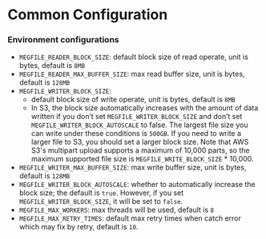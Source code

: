 Common Configuration
====================

### Environment configurations
- `MEGFILE_READER_BLOCK_SIZE`: default block size of read operate, unit is bytes, default is `8MB`
- `MEGFILE_READER_MAX_BUFFER_SIZE`: max read buffer size, unit is bytes, default is `128MB`
- `MEGFILE_WRITER_BLOCK_SIZE`:
    - default block size of write operate, unit is bytes, default is `8MB`
    - In S3, the block size automatically increases with the amount of data written if you don’t set `MEGFILE_WRITER_BLOCK_SIZE` and don’t set `MEGFILE_WRITER_BLOCK_AUTOSCALE` to false. The largest file size you can write under these conditions is `500GB`. If you need to write a larger file to S3, you should set a larger block size. Note that AWS S3's multipart upload supports a maximum of 10,000 parts, so the maximum supported file size is `MEGFILE_WRITE_BLOCK_SIZE` * 10,000.
- `MEGFILE_WRITER_MAX_BUFFER_SIZE`: max write buffer size, unit is bytes, default is `128MB`
- `MEGFILE_WRITER_BLOCK_AUTOSCALE`: whether to automatically increase the block size; the default is `true`. However, if you set `MEGFILE_WRITER_BLOCK_SIZE`, it will be set to `false`.
- `MEGFILE_MAX_WORKERS`: max threads will be used, default is `8`
- `MEGFILE_MAX_RETRY_TIMES`: default max retry times when catch error which may fix by retry, default is `10`.
